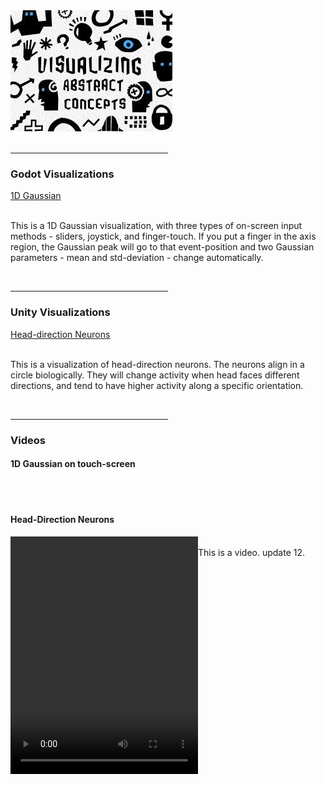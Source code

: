 <html lang="en">
<link rel="stylesheet" type="text/css" href="style.css">
<body>
  <img src="https://raw.githubusercontent.com/Yidan-Zhu/trial-theme-web/gh-pages/visual%20learners.jpg">
  <br>
  <br>
  <hr width="50%" size="3" />
  
  <h3>Godot Visualizations</h3>
  <a href="https://yidan-zhu.github.io/upload-html/"> 1D Gaussian </a>
  <br>
  <br>
  <p>    This is a 1D Gaussian visualization, with three types of on-screen input methods - sliders, joystick, and finger-touch.
     If you put a finger in the axis region, the Gaussian peak will go to that event-position and two Gaussian parameters - mean and std-deviation - change automatically.</p>
  
  
  <br>
  <hr width="50%" size="3" />
  <h3>Unity Visualizations</h3>
  <a href="https://yidan-zhu.github.io/html_upload_2/"> Head-direction Neurons </a>
  <br>
  <br>
  <p>    This is a visualization of head-direction neurons. The neurons align in a circle biologically. 
     They will change activity when head faces different directions, and 
     tend to have higher activity along a specific orientation. </p>
     
  <br>
  <hr width="50%" size="3" />
  <h3>Videos</h3>
  <h4>1D Gaussian on touch-screen</h4>
  
  <br>
  <br>
  <h4>Head-Direction Neurons</h4>
  <div class="horizontal_boxes" style="display:flex">
  <div><video width="300" height="380" controls>
     <source src="https://raw.githubusercontent.com/Yidan-Zhu/trial-theme-web/gh-pages/Head-direction%20neurons.mp4" type="video/mp4">
  </video></div>
  <div><span> <br> This is a video. update 12.</span></div>
  </div>
  
</body>
</html>
